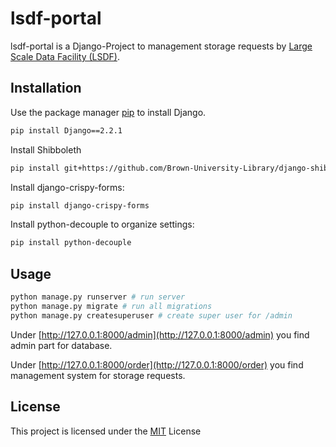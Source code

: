 # lsdf-portal

lsdf-portal is a Django-Project to management storage requests by [Large Scale Data Facility (LSDF)](https://www.scc.kit.edu/forschung/11843.php).

## Installation

Use the package manager [pip](https://pip.pypa.io/en/stable/) to install Django.

```bash
pip install Django==2.2.1
```

Install Shibboleth

```bash
pip install git+https://github.com/Brown-University-Library/django-shibboleth-remoteuser.git
```

Install django-crispy-forms:
```bash
pip install django-crispy-forms
```

Install python-decouple to organize settings:
```bash
pip install python-decouple
```

## Usage

```bash
python manage.py runserver # run server
python manage.py migrate # run all migrations
python manage.py createsuperuser # create super user for /admin

```

Under [http://127.0.0.1:8000/admin](http://127.0.0.1:8000/admin) you find admin part for database.

Under [http://127.0.0.1:8000/order](http://127.0.0.1:8000/order) you find management system for storage requests.

## License
This project is licensed under the [MIT](https://choosealicense.com/licenses/mit/) License
